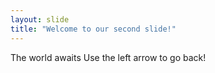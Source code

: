 ```yaml
---
layout: slide
title: "Welcome to our second slide!"
---
```

The world awaits
Use the left arrow to go back!
